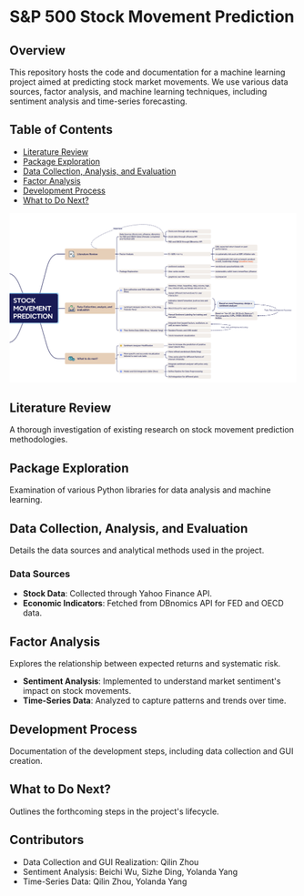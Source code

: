 # S&P 500 Stock Movement Prediction

## Overview
This repository hosts the code and documentation for a machine learning project aimed at predicting stock market movements. We use various data sources, factor analysis, and machine learning techniques, including sentiment analysis and time-series forecasting.

## Table of Contents
- [Literature Review](#literature-review)
- [Package Exploration](#package-exploration)
- [Data Collection, Analysis, and Evaluation](#data-collection-analysis-and-evaluation)
- [Factor Analysis](#factor-analysis)
- [Development Process](#development-process)
- [What to Do Next?](#what-to-do-next)

![Project Scheme](Scheme.png)

## Literature Review
A thorough investigation of existing research on stock movement prediction methodologies.

## Package Exploration
Examination of various Python libraries for data analysis and machine learning.

## Data Collection, Analysis, and Evaluation
Details the data sources and analytical methods used in the project.

### Data Sources
- **Stock Data**: Collected through Yahoo Finance API.
- **Economic Indicators**: Fetched from DBnomics API for FED and OECD data.

## Factor Analysis
Explores the relationship between expected returns and systematic risk.
- **Sentiment Analysis**: Implemented to understand market sentiment's impact on stock movements.
- **Time-Series Data**: Analyzed to capture patterns and trends over time.

## Development Process
Documentation of the development steps, including data collection and GUI creation.

## What to Do Next?
Outlines the forthcoming steps in the project's lifecycle.

## Contributors
- Data Collection and GUI Realization: Qilin Zhou
- Sentiment Analysis: Beichi Wu, Sizhe Ding, Yolanda Yang
- Time-Series Data: Qilin Zhou, Yolanda Yang


